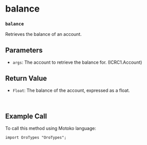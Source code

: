 # balance

### `balance`

Retrieves the balance of an account.

## Parameters

- `args`: The account to retrieve the balance for. (ICRC1.Account)

## Return Value

- `Float`: The balance of the account, expressed as a float.

&nbsp;

## Example Call

To call this method using Motoko language:

```motoko
import OroTypes "OroTypes";


```

&nbsp;